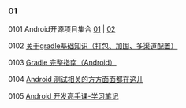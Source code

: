 
### 01

0101 Android开源项目集合
[01](https://github.com/Trinea/android-open-project/blob/master/README.md)
|
[02](https://juejin.im/entry/58ba1cf72f301e006c5f4774)

0102 [关于gradle基础知识（打包、加固、多渠道配置）](http://www.wanandroid.com/blog/show/2477)

0103 [Gradle 完整指南（Android）](https://www.jianshu.com/p/9df3c3b6067a)

0104 [Android 测试相关的方方面面都在这儿](https://blog.csdn.net/lmj623565791/article/details/79623159)

0105 [Android 开发高手课-学习笔记](http://www.wanandroid.com/blog/show/2436)

